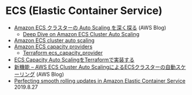 # ECS (Elastic Container Service)

- [Amazon ECS クラスターの Auto Scaling を深く探る](https://aws.amazon.com/jp/blogs/news/deep-dive-on-amazon-ecs-cluster-auto-scaling/) (AWS Blog)
  - [Deep Dive on Amazon ECS Cluster Auto Scaling](https://aws.amazon.com/jp/blogs/containers/deep-dive-on-amazon-ecs-cluster-auto-scaling/)
- [Amazon ECS cluster auto scaling](https://docs.aws.amazon.com/AmazonECS/latest/developerguide/cluster-auto-scaling.html)
- [Amazon ECS capacity providers](https://docs.aws.amazon.com/AmazonECS/latest/developerguide/cluster-capacity-providers.html)
  - [Terraform ecs_capacity_provider](https://registry.terraform.io/providers/hashicorp/aws/latest/docs/resources/ecs_capacity_provider)
- [ECS Capacity Auto ScalingをTerraformで実装する](https://buildersbox.corp-sansan.com/entry/2020/01/28/110000)
- [新機能 – AWS ECS Cluster Auto ScalingによるECSクラスターの自動スケーリング](https://aws.amazon.com/jp/blogs/news/aws-ecs-cluster-auto-scaling-is-now-generally-available/) (AWS Blog)
- [Perfecting smooth rolling updates in Amazon Elastic Container Service](https://medium.com/engineering-at-grammarly/perfecting-smooth-rolling-updates-in-amazon-elastic-container-service-690d1aeb44cc) 2019.8.27